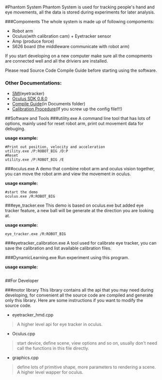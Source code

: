 #Phantom System
Phantom System is used for tracking people's hand and eye movements, all the data is stored during experiments for later analysis.

###Compoments
The whole system is made up of following compoments:

* Robot arm 
* Oculus(with calibration cam) + Eyetracker sensor
* Amp (produce force)
* S626 board (the middleware communicate with robot arm)

If you start developing on a new computer make sure all the comopments are connected well and all the driviers are installed.


Please read Source Code Compile Guide before starting using the software.

### Other Documentations: 
* [SMI](http://www.smivision.com/en/gaze-and-eye-tracking-systems/support/software-download.html)(eyetracker)
* [Oculus SDK 0.8.0](https://developer3.oculus.com/documentation/pcsdk/latest/)
* [Compile Guide]()(in Documents folder)
* [Calibration Procedure]()(If you screw up the config file!!!)

##Software and Tools
###utility.exe
A command line tool that has lots of options, mainly used for reset robot arm, print out movement data for debuging.

**usage example:**
```
#Print out position, velocity and acceleration 
utility.exe /P:ROBOT_BIG /D:P 
#Reset 
utility.exe /P:ROBOT_BIG /E
```

###oculus.exe
A demo that combine robot arm and oculus vision together, you can move the robot arm and view the movement in oculus.

**usage example:**

```
#start the demo
oculus.exe /R:ROBOT_BIG
```
###eye_tracker.exe
This demo is based on oculus.exe but added eye tracker feature, a new ball will be generate at the direction you are looking at. 

**usage example:**
```
eye_tracker.exe /R:ROBOT_BIG
```

###eyetracker_calibration.exe
A tool used for calibrate eye tracker, you can save the calibration and list available calibration files.

###DynamicLearning.exe
Run experiment using this program.

**usage example:**
```

```

##For Developer

###motor library
This library contains all the api that you may need during developing, for convenient all the source code are compiled and generate only this library.
Here are some instructions if you want to modify the source code.


* eyetracker_hmd.cpp 
> A higher level api for eye tracker in oculus.

* Oculus.cpp
> start device, define scene, view options and so on, usually don't need call the functions in this file directly.

* graphics.cpp
> define lots of primitive shape, more parameters to rendering a scene. A higher level wapper for oculus.


















